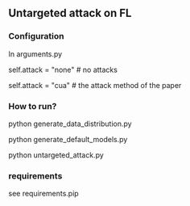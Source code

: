 ## Untargeted attack on FL

### Configuration
In arguments.py

self.attack = "none" # no attacks

self.attack = "cua" # the attack method of the paper

### How to run?
python generate_data_distribution.py

python generate_default_models.py

python untargeted_attack.py

### requirements
see requirements.pip